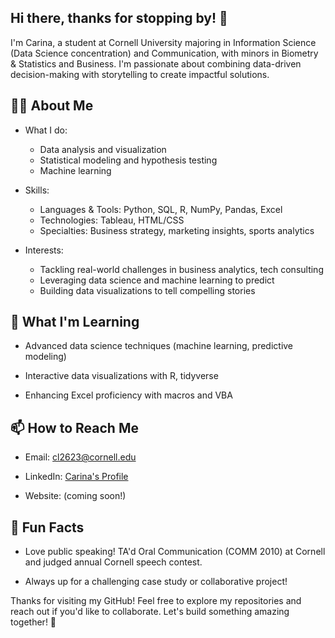 ## Hi there, thanks for stopping by! 👋

I'm Carina, a student at Cornell University majoring in Information Science (Data Science concentration) and Communication, with minors in Biometry & Statistics and Business. I'm passionate about combining data-driven decision-making with storytelling to create impactful solutions.

## 👩‍💻 About Me

- What I do:
  - Data analysis and visualization
  - Statistical modeling and hypothesis testing
  - Machine learning

- Skills:
  - Languages & Tools: Python, SQL, R, NumPy, Pandas, Excel
  - Technologies: Tableau, HTML/CSS
  - Specialties: Business strategy, marketing insights, sports analytics

- Interests:
  - Tackling real-world challenges in business analytics, tech consulting
  - Leveraging data science and machine learning to predict
  - Building data visualizations to tell compelling stories

## 🌱 What I'm Learning

- Advanced data science techniques (machine learning, predictive modeling)

- Interactive data visualizations with R, tidyverse

- Enhancing Excel proficiency with macros and VBA

## 📫 How to Reach Me

- Email: cl2623@cornell.edu

- LinkedIn: <a href = "https://www.linkedin.com/in/carinalau5/">Carina's Profile</a>

- Website: (coming soon!)

## 🚀 Fun Facts

- Love public speaking! TA'd Oral Communication (COMM 2010) at Cornell and judged annual Cornell speech contest.

- Always up for a challenging case study or collaborative project!

Thanks for visiting my GitHub! Feel free to explore my repositories and reach out if you'd like to collaborate. Let's build something amazing together! 🚀


